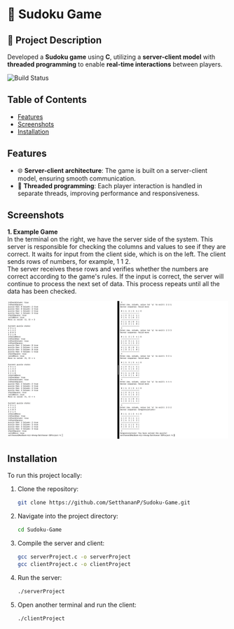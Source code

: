 # 🧩 Sudoku Game

## 📝 Project Description
Developed a **Sudoku game** using **C**, utilizing a **server-client model** with **threaded programming** to enable **real-time interactions** between players.

![Build Status](https://img.shields.io/badge/build-Complete-brightgreen)

## Table of Contents
- [Features](#features)
- [Screenshots](#screenshots)
- [Installation](#installation)

## Features
- 🌐 **Server-client architecture**: The game is built on a server-client model, ensuring smooth communication.
- 🧵 **Threaded programming**: Each player interaction is handled in separate threads, improving performance and responsiveness.

## Screenshots
**1. Example Game**<br>In the terminal on the right, we have the server side of the system. This server is responsible for checking the columns and values to see if they are correct. It waits for input from the client side, which is on the left. The client sends rows of numbers, for example, 1 1 2.<br>
The server receives these rows and verifies whether the numbers are correct according to the game's rules. If the input is correct, the server will continue to process the next set of data. This process repeats until all the data has been checked.

<img src="https://github.com/SetthananP/Sudoku-Game/blob/main/playgame.png?raw=true" alt="Example Game" width="900"/>


## Installation

To run this project locally:

1. Clone the repository:
   ```bash
   git clone https://github.com/SetthananP/Sudoku-Game.git

2. Navigate into the project directory:
   ```bash
   cd Sudoku-Game

3. Compile the server and client:
   ```bash
   gcc serverProject.c -o serverProject
   gcc clientProject.c -o clientProject

4. Run the server:
   ```bash
   ./serverProject

5. Open another terminal and run the client:
   ```bash
   ./clientProject
   
